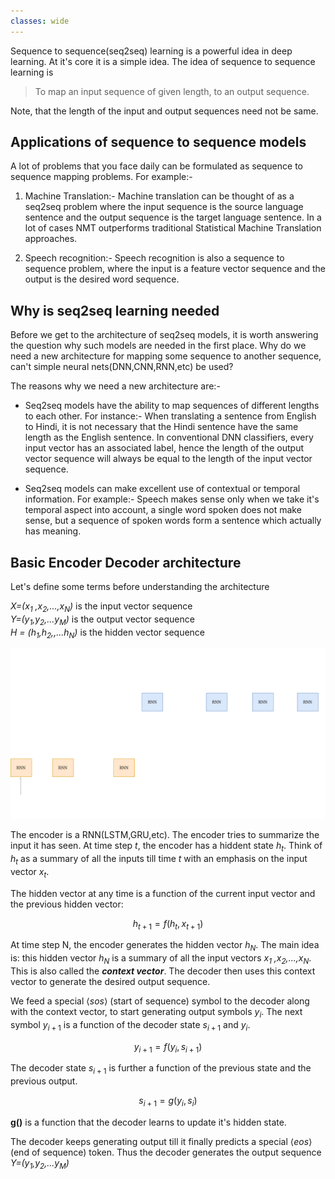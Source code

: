 ```yaml
---
classes: wide
---
```


Sequence to sequence(seq2seq) learning is a powerful idea in deep learning. At it's core it is a simple idea. The idea of sequence to sequence learning is

> To map an input sequence of given length, to an output sequence. 

Note, that the length of the input and output sequences need not be same.

## Applications of sequence to sequence models

A lot of problems that you face daily can be formulated as sequence to sequence mapping problems. For example:-

1) Machine Translation:- Machine translation can be thought of as a seq2seq problem where the input sequence is the source language sentence and the output sequence is the target language sentence. 
In a lot of cases NMT outperforms traditional Statistical Machine Translation approaches.

2) Speech recognition:- Speech recognition is also a sequence to sequence problem, where the input is a feature vector sequence and the output is the desired word sequence.


## Why is seq2seq learning needed

Before we get to the architecture of seq2seq models, it is worth answering the question why such models are needed in the first place.
Why do we need a new architecture for mapping some sequence to another sequence, can't simple neural nets(DNN,CNN,RNN,etc) be used?

The reasons why we need a new architecture are:-
* Seq2seq models have the ability to map sequences of different lengths to each other. For instance:- When translating a sentence from English to Hindi, it is not necessary that the Hindi sentence have the same length as the English sentence. In conventional DNN classifiers, every input vector has an associated label, hence the length of the output vector sequence will always be equal to the length of the input vector sequence.

* Seq2seq models can make excellent use of contextual or temporal information. For example:- Speech makes sense only when we take it's temporal aspect into account, a single word spoken does not make sense, but a sequence of spoken words form a sentence which actually has meaning.


## Basic Encoder Decoder architecture

Let's define some terms before understanding the architecture


*X=($x_1$ ,$x_2$,...,$x_N$)* is the input vector sequence  
*Y=($y_1$,$y_2$,...$y_M$)* is the output vector sequence  
*H = ($h_1$,$h_2$,,...$h_N$)* is the hidden vector sequence

![Encoder Decoder](../images/encoder_decoder_architecture.png)

The encoder is a RNN(LSTM,GRU,etc). The encoder tries to summarize the input it has seen. At time step *t*, the encoder has a hiddent state $h_t$. Think of $h_t$ as a summary of all the inputs till time *t* with an emphasis on the input vector $x_t$.

The hidden vector at any time is a function of the current input vector and the previous hidden vector:

$$h_{t + 1}=f(h_t,x_{t + 1})$$

At time step N, the encoder generates the hidden vector $h_N$. The main idea is: this hidden vector $h_N$ is a summary of all the input vectors *$x_1$ ,$x_2$,...,$x_N$*. This is also called the ***context vector***. The decoder then uses this context vector to generate the desired output sequence.

We feed a special $\langle sos \rangle$ (start of sequence) symbol to the decoder along with the context vector, to start generating output symbols $y_i$. The next symbol $y_{i + 1}$ is a function of the decoder state $s_{i + 1}$ and $y_i$.

$$y_{i + 1} = f(y_i,s_{i + 1})$$

The decoder state $s_{i + 1}$ is further a function of the previous state and the previous output.

$$s_{i + 1} = g(y_i,s_i)$$

**g()** is a function that the decoder learns to update it's hidden state.

The decoder keeps generating output till it finally predicts a special $\langle eos \rangle$ (end of sequence) token. Thus the decoder generates the output sequence *Y=($y_1$,$y_2$,...$y_M$)*













